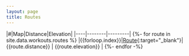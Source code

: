 ```yaml
---
layout: page
title: Routes
---
```




|#|Map|Distance|Elevation|
|----|--------|---------|
{%- for route in site.data.workouts.routes %}
|{{forloop.index}}|[Route]({{route.link}}){:target="_blank"}|  {{route.distance}} | {{route.elevation}} |
{%- endfor -%}

